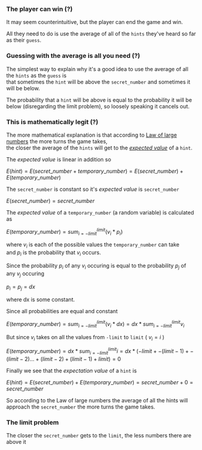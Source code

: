 ### The player can win (?)

It may seem counterintuitive, but the player can end the game and win.

All they need to do is use the average of all of the `hints` they've heard so far as their `guess`. 


### Guessing with the average is all you need (?)

The simplest way to explain why it's a good idea to use the average of all the `hints` as the `guess` is  
that sometimes the `hint` will be above the `secret_number` and sometimes it will be below.

The probability that a `hint` will be above is equal to the probability it will be below (disregarding the limit problem), so loosely speaking it cancels out.



### This is mathematically legit (?)

The more mathematical explanation is that according to [Law of large numbers](https://en.wikipedia.org/wiki/Law_of_large_numbers) the more turns the game takes,  
the closer the average of the `hints` will get to the [*expected value*](https://en.wikipedia.org/wiki/Expected_value) of a `hint`.



The *expected value* is linear in addition so  

$` E(hint) = E(secret\_number + temporary\_number) = E(secret\_number) + E(temporary\_number) `$  


The `secret_number` is constant so it's *expected value* is `secret_number`  

$` E(secret\_number) = secret\_number `$

The *expected value* of a `temporary_number` (a random variable) is calculated as  

$` E(temporary\_number) = sum_{i=-limit}^{limit} (v_i * p_i) `$  

where $v_i$ is each of the possible values the `temporary_number` can take  
and $p_i$ is the probability that $v_i$ occurs. 

Since the probability $p_i$ of any $v_i$ occuring is equal to the probability $p_j$ of any $v_j$ occuring  

$` p_i = p_j = dx `$  

where dx is some constant.  

Since all probabilities are equal and constant  

$` E(temporary\_number) = sum_{i=-limit}^{limit} (v_i * dx)  = dx * sum_{i=-limit}^{limit}v_i `$  

But since $v_i$ takes on all the values from `-limit` to `limit`  ( $` v_i = i `$ )  

$` E(temporary\_number) = dx * sum_{i=-limit}^{limit}i = dx * (-limit + -(limit-1) + -(limit-2) ... + (limit-2) + (limit-1) + limit ) = 0`$  

Finally we see that the *expectation value* of a `hint` is  

$` E(hint) = E(secret\_number) + E(temporary\_number) = secret\_number + 0 = secret\_number`$

So according to the Law of large numbers the average of all the hints will approach the `secret_number` the more turns the game takes.

### The limit problem

The closer the `secret_number` gets to the `limit`, the less numbers there are above it
